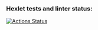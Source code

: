 ### Hexlet tests and linter status:
[![Actions Status](https://github.com/Difuster/frontend-project-lvl2/workflows/hexlet-check/badge.svg)](https://github.com/Difuster/frontend-project-lvl2/actions)

<script id="asciicast-454031" src="https://asciinema.org/a/454031.js" async></script>